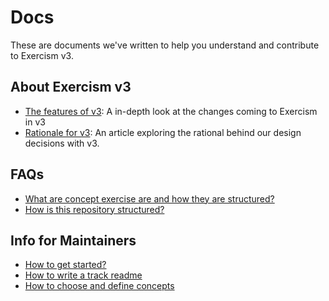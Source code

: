 # Docs

These are documents we've written to help you understand and contribute to Exercism v3.

## About Exercism v3

- [The features of v3](features-of-v3.md): A in-depth look at the changes coming to Exercism in v3
- [Rationale for v3](rationale-for-v3.md): An article exploring the rational behind our design decisions with v3.

## FAQs

- [What are concept exercise are and how they are structured?](concept-exercises.md)
- [How is this repository structured?](repository-structure.md)

## Info for Maintainers

- [How to get started?](maintainers-how-to-get-started.md)
- [How to write a track readme](maintainers-track-readme.md)
- [How to choose and define concepts](maintainers-concepts.md)
